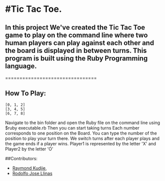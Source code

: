 #Tic Tac Toe.
==============================
In this project We've created the Tic Tac Toe game to play on the command line where two human players can play against each other and the board is displayed in between turns. This program is built using the Ruby Programming language.
---
================================
## How To Play:
	[0, 1, 2]
	[3, 4, 5]
	[6, 7, 8]
Navigate to the bin folder and open the Ruby file on the command line using $ruby executable.rb 
Then you can start taking turns
Each number corresponds to one position on the Board. You can type the number of the position to play your turn there. We switch  turns after each player plays and the game ends if a player wins. Player1 is represented by the letter 'X' and Player2 by the letter 'O'

##Contributors:
* [Raymond Kudjie](https://github.com/kudjieRaymond),
* [Rodolfo Jose Llinas](https://github.com/RadiactiveJesus)
